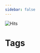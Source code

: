 ```yaml
---
sidebar: false
---
```


![Hits](https://hits.seeyoufarm.com/api/count/incr/badge.svg?url=https%3A%2F%2Fleekyounghwa.github.io&count_bg=%23413DC9&title_bg=%23555555&icon=vue-dot-js.svg&icon_color=%2335A843&title=KH%27s+Blog+Hits&edge_flat=true)

# Tags

<TagList /><TagList />
<!--stackedit_data:
eyJoaXN0b3J5IjpbLTY1NzAyNzE1MCwtMTc0NDcwOTEwOF19
-->